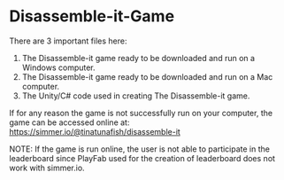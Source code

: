 # Disassemble-it-Game

There are 3 important files here:
  1. The Disassemble-it game ready to be downloaded and run on a Windows computer.
  2. The Disassemble-it game ready to be downloaded and run on a Mac computer.
  3. The Unity/C# code used in creating The Disassemble-it game.

If for any reason the game is not successfully run on your computer, the game can be accessed online at: https://simmer.io/@tinatunafish/disassemble-it

  NOTE: If the game is run online, the user is not able to participate in the leaderboard since PlayFab used for the creation of leaderboard does not work with simmer.io.
